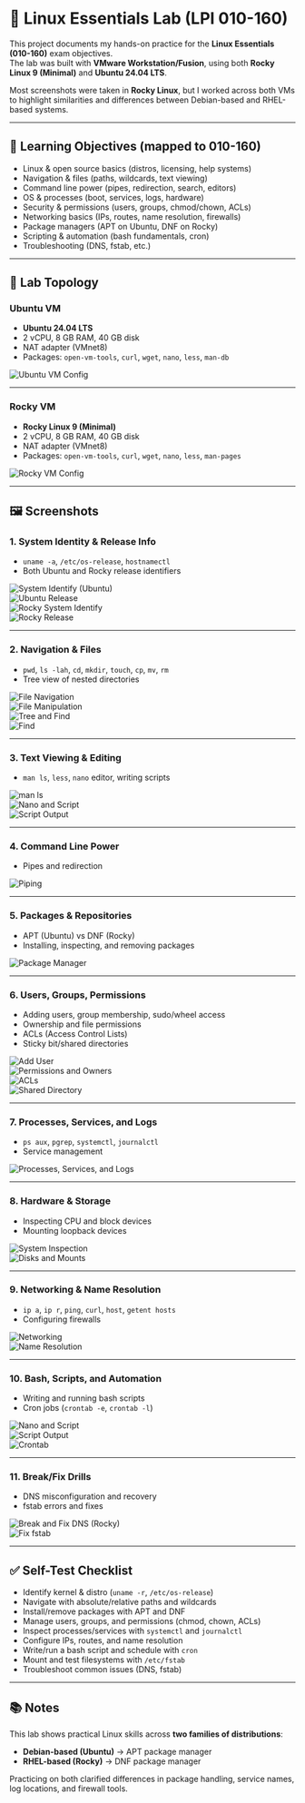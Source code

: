 # 🐧 Linux Essentials Lab (LPI 010-160)

This project documents my hands-on practice for the **Linux Essentials (010-160)** exam objectives.  
The lab was built with **VMware Workstation/Fusion**, using both **Rocky Linux 9 (Minimal)** and **Ubuntu 24.04 LTS**.  

Most screenshots were taken in **Rocky Linux**, but I worked across both VMs to highlight similarities and differences between Debian-based and RHEL-based systems.

---

## 🎯 Learning Objectives (mapped to 010-160)

- Linux & open source basics (distros, licensing, help systems)  
- Navigation & files (paths, wildcards, text viewing)  
- Command line power (pipes, redirection, search, editors)  
- OS & processes (boot, services, logs, hardware)  
- Security & permissions (users, groups, chmod/chown, ACLs)  
- Networking basics (IPs, routes, name resolution, firewalls)  
- Package managers (APT on Ubuntu, DNF on Rocky)  
- Scripting & automation (bash fundamentals, cron)  
- Troubleshooting (DNS, fstab, etc.)

---

## 🧱 Lab Topology

### Ubuntu VM
- **Ubuntu 24.04 LTS**
- 2 vCPU, 8 GB RAM, 40 GB disk
- NAT adapter (VMnet8)
- Packages: `open-vm-tools`, `curl`, `wget`, `nano`, `less`, `man-db`

![Ubuntu VM Config](screenshots/ubuntu_vm_config.png)

---

### Rocky VM
- **Rocky Linux 9 (Minimal)**
- 2 vCPU, 8 GB RAM, 40 GB disk
- NAT adapter (VMnet8)
- Packages: `open-vm-tools`, `curl`, `wget`, `nano`, `less`, `man-pages`

![Rocky VM Config](screenshots/rocky_vm_config.png)

---

## 🖼️ Screenshots

### 1. System Identity & Release Info
- `uname -a`, `/etc/os-release`, `hostnamectl`  
- Both Ubuntu and Rocky release identifiers  

![System Identify (Ubuntu)](screenshots/SYSTEM_IDENTIFY_ubuntu.png)  
![Ubuntu Release](screenshots/UBUNTU_RELEASE.png)  
![Rocky System Identify](screenshots/rocky_system_identify.png)  
![Rocky Release](screenshots/ROCKY_RELEASE.png)

---

### 2. Navigation & Files
- `pwd`, `ls -lah`, `cd`, `mkdir`, `touch`, `cp`, `mv`, `rm`  
- Tree view of nested directories  

![File Navigation](screenshots/file_navigation.png)  
![File Manipulation](screenshots/file_manipulation.png)  
![Tree and Find](screenshots/tree_and_find.png)  
![Find](screenshots/find.png)

---

### 3. Text Viewing & Editing
- `man ls`, `less`, `nano` editor, writing scripts  

![man ls](screenshots/man_ls.png)  
![Nano and Script](screenshots/nano_and_script.png)  
![Script Output](screenshots/script_output.png)

---

### 4. Command Line Power
- Pipes and redirection  

![Piping](screenshots/Piping.png)

---

### 5. Packages & Repositories
- APT (Ubuntu) vs DNF (Rocky)  
- Installing, inspecting, and removing packages  

![Package Manager](screenshots/package_manager.png)

---

### 6. Users, Groups, Permissions
- Adding users, group membership, sudo/wheel access  
- Ownership and file permissions  
- ACLs (Access Control Lists)  
- Sticky bit/shared directories  

![Add User](screenshots/add_user.png)  
![Permissions and Owners](screenshots/permissions_and_owners.png)  
![ACLs](screenshots/ACLS.png)  
![Shared Directory](screenshots/shared.png)

---

### 7. Processes, Services, and Logs
- `ps aux`, `pgrep`, `systemctl`, `journalctl`  
- Service management  

![Processes, Services, and Logs](screenshots/processes_services_and_logs.png)

---

### 8. Hardware & Storage
- Inspecting CPU and block devices  
- Mounting loopback devices

![System Inspection](screenshots/system_inspection.png)  
![Disks and Mounts](screenshots/disks_and_mounts.png)

---

### 9. Networking & Name Resolution
- `ip a`, `ip r`, `ping`, `curl`, `host`, `getent hosts`  
- Configuring firewalls  

![Networking](screenshots/networking.png)  
![Name Resolution](screenshots/name_resolution.png)

---

### 10. Bash, Scripts, and Automation
- Writing and running bash scripts  
- Cron jobs (`crontab -e`, `crontab -l`)  

![Nano and Script](screenshots/nano_and_script.png)  
![Script Output](screenshots/script_output.png)  
![Crontab](screenshots/crontab.png)

---

### 11. Break/Fix Drills
- DNS misconfiguration and recovery  
- fstab errors and fixes  

![Break and Fix DNS (Rocky)](screenshots/break_and_fix_dns_rocky.png)  
![Fix fstab](screenshots/fix_fstab.png)

---

## ✅ Self-Test Checklist

- Identify kernel & distro (`uname -r`, `/etc/os-release`)  
- Navigate with absolute/relative paths and wildcards  
- Install/remove packages with APT and DNF  
- Manage users, groups, and permissions (chmod, chown, ACLs)  
- Inspect processes/services with `systemctl` and `journalctl`  
- Configure IPs, routes, and name resolution  
- Write/run a bash script and schedule with `cron`  
- Mount and test filesystems with `/etc/fstab`  
- Troubleshoot common issues (DNS, fstab)  

---

## 📚 Notes

This lab shows practical Linux skills across **two families of distributions**:  
- **Debian-based (Ubuntu)** → APT package manager  
- **RHEL-based (Rocky)** → DNF package manager  

Practicing on both clarified differences in package handling, service names, log locations, and firewall tools.
